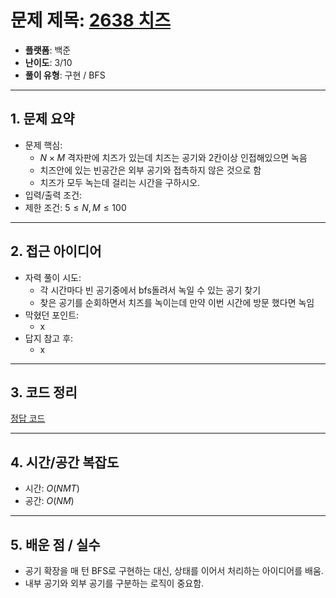 # 문제 제목: [2638 치즈](https://www.acmicpc.net/problem/2638)
- **플랫폼**: 백준 
- **난이도**: 3/10
- **풀이 유형**: 구현 / BFS

---

## 1. 문제 요약
- 문제 핵심: 
  - $N\times M$ 격자판에 치즈가 있는데 치즈는 공기와 2칸이상 인접해있으면 녹음
  - 치즈안에 있는 빈공간은 외부 공기와 접촉하지 않은 것으로 함
  - 치즈가 모두 녹는데 걸리는 시간을 구하시오.
- 입력/출력 조건: 
- 제한 조건: $5\leq N,M \leq 100$

---

## 2. 접근 아이디어
- 자력 풀이 시도:
  - 각 시간마다 빈 공기중에서 bfs돌려서 녹일 수 있는 공기 찾기
  - 찾은 공기를 순회하면서 치즈를 녹이는데 만약 이번 시간에 방문 했다면 녹임 
- 막혔던 포인트:
  - x
- 답지 참고 후:
  - x

---

## 3. 코드 정리
[정답 코드](./answer.py)

---

## 4. 시간/공간 복잡도

* 시간: $O(NMT)$
* 공간: $O(NM)$

---

## 5. 배운 점 / 실수

* 공기 확장을 매 턴 BFS로 구현하는 대신, 상태를 이어서 처리하는 아이디어를 배움.
* 내부 공기와 외부 공기를 구분하는 로직이 중요함.


